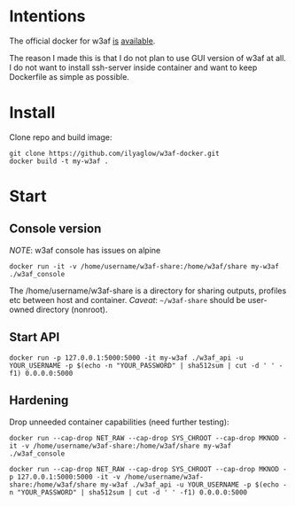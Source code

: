 # Intentions

The official docker for w3af [is](https://github.com/andresriancho/w3af/blob/master/extras/docker/Dockerfile) [available](https://hub.docker.com/r/andresriancho/w3af/).

The reason I made this is that I do not plan to use GUI version of w3af at all. I do not want to install ssh-server inside container and want to keep Dockerfile as simple as possible.

# Install

Clone repo and build image:

```
git clone https://github.com/ilyaglow/w3af-docker.git
docker build -t my-w3af .
```

# Start

## Console version

*NOTE*: w3af console has issues on alpine

```
docker run -it -v /home/username/w3af-share:/home/w3af/share my-w3af ./w3af_console
```

The /home/username/w3af-share is a directory for sharing outputs, profiles etc between host and container. *Caveat*: `~/w3af-share` should be user-owned directory (nonroot).

## Start API

```
docker run -p 127.0.0.1:5000:5000 -it my-w3af ./w3af_api -u YOUR_USERNAME -p $(echo -n "YOUR_PASSWORD" | sha512sum | cut -d ' ' -f1) 0.0.0.0:5000
```

## Hardening

Drop unneeded container capabilities (need further testing):

```
docker run --cap-drop NET_RAW --cap-drop SYS_CHROOT --cap-drop MKNOD -it -v /home/username/w3af-share:/home/w3af/share my-w3af ./w3af_console

docker run --cap-drop NET_RAW --cap-drop SYS_CHROOT --cap-drop MKNOD -p 127.0.0.1:5000:5000 -it -v /home/username/w3af-share:/home/w3af/share my-w3af ./w3af_api -u YOUR_USERNAME -p $(echo -n "YOUR_PASSWORD" | sha512sum | cut -d ' ' -f1) 0.0.0.0:5000
```

